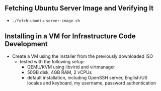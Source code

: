 ## Fetching Ubuntu Server Image and Verifying It
- `./fetch-ubuntu-server-image.sh`

## Installing in a VM for Infrastructure Code Development
- Create a VM using the installer from the previously downloaded ISO
    * tested with the following setup:
        + QEMU/KVM using libvirtd and virtmanager
        + 50GB disk, 4GB RAM, 2 vCPUs
        + default installation, including OpenSSH server, English/US locales and keyboard, my username, password authentication